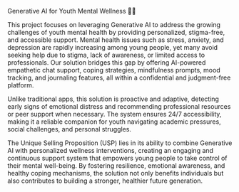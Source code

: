 Generative AI for Youth Mental Wellness 🌱🤖

This project focuses on leveraging Generative AI to address the growing challenges of youth mental health by providing personalized, stigma-free, and accessible support. Mental health issues such as stress, anxiety, and depression are rapidly increasing among young people, yet many avoid seeking help due to stigma, lack of awareness, or limited access to professionals. Our solution bridges this gap by offering AI-powered empathetic chat support, coping strategies, mindfulness prompts, mood tracking, and journaling features, all within a confidential and judgment-free platform.

Unlike traditional apps, this solution is proactive and adaptive, detecting early signs of emotional distress and recommending professional resources or peer support when necessary. The system ensures 24/7 accessibility, making it a reliable companion for youth navigating academic pressures, social challenges, and personal struggles.

The Unique Selling Proposition (USP) lies in its ability to combine Generative AI with personalized wellness interventions, creating an engaging and continuous support system that empowers young people to take control of their mental well-being. By fostering resilience, emotional awareness, and healthy coping mechanisms, the solution not only benefits individuals but also contributes to building a stronger, healthier future generation.
